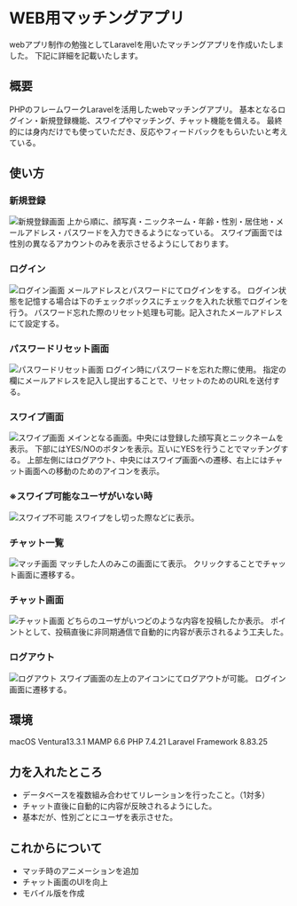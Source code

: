 # WEB用マッチングアプリ
webアプリ制作の勉強としてLaravelを用いたマッチングアプリを作成いたしました。
下記に詳細を記載いたします。

## 概要
PHPのフレームワークLaravelを活用したwebマッチングアプリ。
基本となるログイン・新規登録機能、スワイプやマッチング、チャット機能を備える。
最終的には身内だけでも使っていただき、反応やフィードバックをもらいたいと考えている。

## 使い方
### 新規登録
![新規登録画面](新規登録画面.png)
上から順に、顔写真・ニックネーム・年齢・性別・居住地・メールアドレス・パスワードを入力できるようになっている。
スワイプ画面では性別の異なるアカウントのみを表示させるようにしております。

### ログイン
![ログイン画面](ログイン画面.png)
メールアドレスとパスワードにてログインをする。
ログイン状態を記憶する場合は下のチェックボックスにチェックを入れた状態でログインを行う。
パスワード忘れた際のリセット処理も可能。記入されたメールアドレスにて設定する。

### パスワードリセット画面
![パスワードリセット画面](パスワードリセット画面.png)
ログイン時にパスワードを忘れた際に使用。
指定の欄にメールアドレスを記入し提出することで、リセットのためのURLを送付する。

### スワイプ画面
![スワイプ画面](スワイプ画面.png)
メインとなる画面。中央には登録した顔写真とニックネームを表示。
下部にはYES/NOのボタンを表示。互いにYESを行うことでマッチングする。
上部左側にはログアウト、中央にはスワイプ画面への遷移、右上にはチャット画面への移動のためのアイコンを表示。

### ※スワイプ可能なユーザがいない時
![スワイプ不可能](スワイプ不可能.png)
スワイプをし切った際などに表示。

### チャット一覧
![マッチ画面](マッチ画面.png)
マッチした人のみこの画面にて表示。
クリックすることでチャット画面に遷移する。

### チャット画面
![チャット画面](チャット画面.png)
どちらのユーザがいつどのような内容を投稿したか表示。
ポイントとして、投稿直後に非同期通信で自動的に内容が表示されるよう工夫した。

### ログアウト
![ログアウト](ログアウト.png)
スワイプ画面の左上のアイコンにてログアウトが可能。
ログイン画面に遷移する。

## 環境
macOS Ventura13.3.1
MAMP 6.6
PHP 7.4.21
Laravel Framework 8.83.25

## 力を入れたところ
- データベースを複数組み合わせてリレーションを行ったこと。（1対多）
- チャット直後に自動的に内容が反映されるようにした。
- 基本だが、性別ごとにユーザを表示させた。

## これからについて
- マッチ時のアニメーションを追加
- チャット画面のUIを向上
- モバイル版を作成
